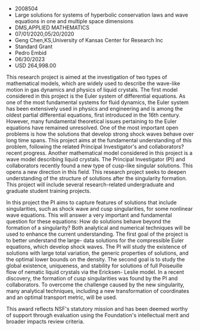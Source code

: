 
* 2008504
* Large solutions for systems of hyperbolic conservation laws and wave equations in one and multiple space dimensions
* DMS,APPLIED MATHEMATICS
* 07/01/2020,05/20/2020
* Geng Chen,KS,University of Kansas Center for Research Inc
* Standard Grant
* Pedro Embid
* 06/30/2023
* USD 264,998.00

This research project is aimed at the investigation of two types of mathematical
models, which are widely used to describe the wave-like motion in gas dynamics
and physics of liquid crystals. The first model considered in this project is
the Euler system of differential equations. As one of the most fundamental
systems for fluid dynamics, the Euler system has been extensively used in
physics and engineering and is among the oldest partial differential equations,
first introduced in the 16th century. However, many fundamental theoretical
issues pertaining to the Euler equations have remained unresolved. One of the
most important open problems is how the solutions that develop strong shock
waves behave over long time spans. This project aims at the fundamental
understanding of this problem, following the related Principal Investigator's
and collaborators? recent progress. Another mathematical model considered in
this project is a wave model describing liquid crystals. The Principal
Investigator (PI) and collaborators recently found a new type of cusp-like
singular solutions. This opens a new direction in this field. This research
project seeks to deepen understanding of the structure of solutions after the
singularity formation. This project will include several research-related
undergraduate and graduate student training projects.

In this project the PI aims to capture features of solutions that include
singularities, such as shock wave and cusp singularities, for some nonlinear
wave equations. This will answer a very important and fundamental question for
these equations: How do solutions behave beyond the formation of a singularity?
Both analytical and numerical techniques will be used to enhance the current
understanding. The first goal of the project is to better understand the large-
data solutions for the compressible Euler equations, which develop shock waves.
The PI will study the existence of solutions with large total variation, the
generic properties of solutions, and the optimal lower bounds on the density.
The second goal is to study the global existence, uniqueness, and stability for
solutions of full Poiseuille flow of nematic liquid crystals via the Ericksen-
Leslie model. In a recent discovery, the formation of cusp singularities was
found by the PI and collaborators. To overcome the challenge caused by the new
singularity, many analytical techniques, including a new transformation of
coordinates and an optimal transport metric, will be used.

This award reflects NSF's statutory mission and has been deemed worthy of
support through evaluation using the Foundation's intellectual merit and broader
impacts review criteria.
